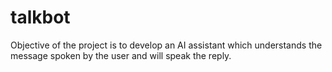 # talkbot
Objective of the project is to develop an AI assistant which understands the message spoken by the user and will speak the reply.
